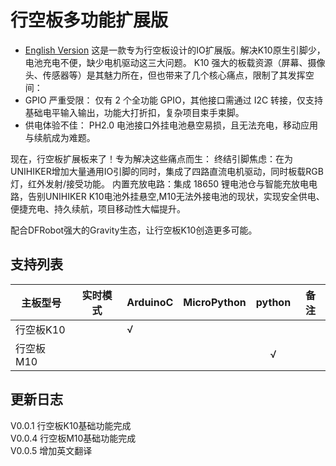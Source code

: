 # 行空板多功能扩展版
- [English Version](./README_EN.md)
这是一款专为行空板设计的IO扩展版。解决K10原生引脚少，电池充电不便，缺少电机驱动这三大问题。
K10 强大的板载资源（屏幕、摄像头、传感器等）是其魅力所在，但也带来了几个核心痛点，限制了其发挥空间：
- GPIO 严重受限： 仅有 2 个全功能 GPIO，其他接口需通过 I2C 转接，仅支持基础电平输入输出，功能大打折扣，复杂项目束手束脚。
- 供电体验不佳： PH2.0 电池接口外挂电池悬空易损，且无法充电，移动应用与续航成为难题。

现在，行空板扩展板来了！专为解决这些痛点而生：
终结引脚焦虑：在为UNIHIKER增加大量通用IO引脚的同时，集成了四路直流电机驱动，同时板载RGB灯，红外发射/接受功能。
内置充放电路：集成 18650 锂电池仓与智能充放电电路，告别UNIHIKER K10电池外挂悬空,M10无法外接电池的现状，实现安全供电、便捷充电、持久续航，项目移动性大幅提升。

配合DFRobot强大的Gravity生态，让行空板K10创造更多可能。

## 支持列表
|主板型号|实时模式|ArduinoC|MicroPython|python|备注|
|-----|-----|-----|-----|:-----:|-----|
|行空板K10||√||||
|行空板M10||||√||

## 更新日志
V0.0.1 行空板K10基础功能完成<br>
V0.0.4 行空板M10基础功能完成<br>
V0.0.5 增加英文翻译